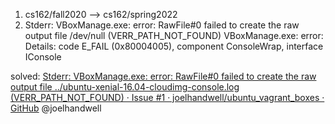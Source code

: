 1. cs162/fall2020 --> cs162/spring2022
2. Stderr: VBoxManage.exe: error: RawFile#0 failed to create the raw output file /dev/null (VERR_PATH_NOT_FOUND)
   VBoxManage.exe: error: Details: code E_FAIL (0x80004005), component ConsoleWrap, interface IConsole

solved: [Stderr: VBoxManage.exe: error: RawFile#0 failed to create the raw output file ../ubuntu-xenial-16.04-cloudimg-console.log (VERR_PATH_NOT_FOUND) · Issue #1 · joelhandwell/ubuntu_vagrant_boxes · GitHub](https://github.com/joelhandwell/ubuntu_vagrant_boxes/issues/1)    @joelhandwell